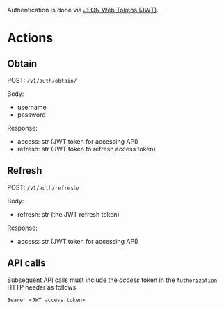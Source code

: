 Authentication is done via [JSON Web Tokens (JWT)](https://en.wikipedia.org/wiki/JSON_Web_Token).

# Actions

## Obtain

POST: `/v1/auth/obtain/`

Body: 

  * username
  * password

Response:

  * access: str (JWT token for accessing API)
  * refresh: str (JWT token to refresh access token)

## Refresh

POST: `/v1/auth/refresh/`

Body:

  * refresh: str (the JWT refresh token)

Response:

  * access: str (JWT token for accessing API)

## API calls

Subsequent API calls must include the *access* token in the 
`Authorization` HTTP header as follows:

```
Bearer <JWT access token>
```
